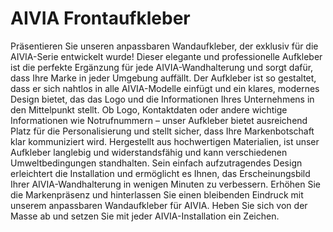 # AIVIA Frontaufkleber

Präsentieren Sie unseren anpassbaren Wandaufkleber, der exklusiv für die AIVIA-Serie entwickelt wurde! Dieser elegante und professionelle Aufkleber ist die perfekte Ergänzung für jede AIVIA-Wandhalterung und sorgt dafür, dass Ihre Marke in jeder Umgebung auffällt. Der Aufkleber ist so gestaltet, dass er sich nahtlos in alle AIVIA-Modelle einfügt und ein klares, modernes Design bietet, das das Logo und die Informationen Ihres Unternehmens in den Mittelpunkt stellt. Ob Logo, Kontaktdaten oder andere wichtige Informationen wie Notrufnummern – unser Aufkleber bietet ausreichend Platz für die Personalisierung und stellt sicher, dass Ihre Markenbotschaft klar kommuniziert wird. Hergestellt aus hochwertigen Materialien, ist unser Aufkleber langlebig und widerstandsfähig und kann verschiedenen Umweltbedingungen standhalten. Sein einfach aufzutragendes Design erleichtert die Installation und ermöglicht es Ihnen, das Erscheinungsbild Ihrer AIVIA-Wandhalterung in wenigen Minuten zu verbessern. Erhöhen Sie die Markenpräsenz und hinterlassen Sie einen bleibenden Eindruck mit unserem anpassbaren Wandaufkleber für AIVIA. Heben Sie sich von der Masse ab und setzen Sie mit jeder AIVIA-Installation ein Zeichen.
